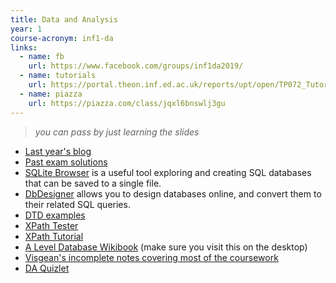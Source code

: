 ```yaml
---
title: Data and Analysis
year: 1
course-acronym: inf1-da
links:
  - name: fb
    url: https://www.facebook.com/groups/inf1da2019/
  - name: tutorials
    url: https://portal.theon.inf.ed.ac.uk/reports/upt/open/TP072_Tutorial_Groups/inf1-da.shtml
  - name: piazza
    url: https://piazza.com/class/jqxl6bnswlj3gu
---
```

> _you can pass by just learning the slides_

- [Last year's blog](https://blog.inf.ed.ac.uk/da18/)
- [Past exam solutions](https://betterinformatics.com/drive?next=1uEHc6lhQpHEVOdDF86kAZBge-zMTNrwS)
- [SQLite Browser](http://sqlitebrowser.org/) is a useful tool exploring and creating SQL databases that can be saved to a single file.
- [DbDesigner](https://dbdesigner.net/) allows you to design databases online, and convert them to their related SQL queries.
- [DTD examples](http://zvon.org/xxl/DTDTutorial/General/contents.html)
- [XPath Tester](http://codebeautify.org/Xpath-Tester)
- [XPath Tutorial](https://www.w3schools.com/xml/xpath_intro.asp)
- [A Level Database Wikibook](https://en.wikibooks.org/wiki/A-level_Computing/AQA/Problem_Solving,_Programming,_Operating_Systems,_Databases_and_Networking/Databases) (make sure you visit this on the desktop)
- [Visgean's incomplete notes covering most of the coursework](https://paper.dropbox.com/doc/Data-iEDC320SH3inY01zculiN)
- [DA Quizlet](https://quizlet.com/286735221/inf1-data-and-analysis-flash-cards/)
